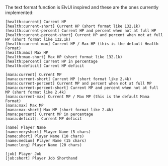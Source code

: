 The text format function is ElvUI inspired and these are the ones currently implemented:

    [health:current] Current HP
    [health:current-short] Current HP (short format like 132.1k)
    [health:current-percent] Current HP and percent when not at full HP
    [health:current-percent-short] Current HP and percent when not at full HP (short format like 132.1k)
    [health:current-max] Current HP / Max HP (this is the default Health Format)
    [health:max] Max HP
    [health:max-short] Max HP (short format like 132.1k)
    [health:percent] Current HP in percentage
    [health:deficit] Current HP deficit

    [mana:current] Current MP
    [mana:current-short] Current MP (short format like 2.4k)
    [mana:current-percent] Current MP and percent when not at full MP
    [mana:current-percent-short] Current MP and percent when not at full MP (short format like 2.4k)
    [mana:current-max] Current MP / Max MP (this is the default Mana Format)
    [mana:max] Max MP
    [mana:max-short] Max MP (short format like 2.4k)
    [mana:percent] Current MP in percentage
    [mana:deficit]: Current MP deficit

    [name] Player Name
    [name:veryshort] Player Name (5 chars)
    [name:short] Player Name (10 chars)
    [name:medium] Player Name (15 chars)
    [name:long] Player Name (20 chars)

    [job] Player Job
    [job:short] Player Job Shorthand
